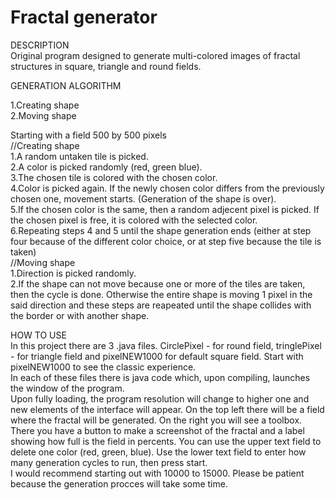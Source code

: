 # Fractal generator

DESCRIPTION  
Original program designed to generate multi-colored images of fractal structures in square, triangle and round fields.

GENERATION ALGORITHM                                                 

1.Creating shape                                                 
2.Moving shape                                                                                                  

Starting with a field 500 by 500 pixels                                                                                                  
//Creating shape                                                                                                                                   
1.A random untaken tile is picked.                                                                                                                                                               
2.A color is picked randomly (red, green blue).                                                                                                  
3.The chosen tile is colored with the chosen color.                                                                                                                                                                                                    
4.Color is picked again. If the newly chosen color differs from the previously chosen one, movement starts. (Generation of the shape is over).                                                                                                  
5.If the chosen color is the same, then a random adjecent pixel is picked. If the chosen pixel is free, it is colored with the selected color.                                                                                                  
6.Repeating steps 4 and 5 until the shape generation ends (either at step four because of the different color choice, or at step five because the tile is taken)                                                                                                  
//Moving shape                                                                                                  
1.Direction is picked randomly.                                                                                                  
2.If the shape can not move because one or more of the tiles are taken, then the cycle is done. Otherwise the entire shape is moving 1 pixel in the said direction 
and these steps are reapeated until the shape collides with the border or with another shape.                                                                                                  

HOW TO USE                                                                                                                                                     
In this project there are 3 .java files. CirclePixel - for round field, tringlePixel - for triangle field and pixelNEW1000 for default square field. Start with 
pixelNEW1000 to see the classic experience.                                                                                                          
In each of these files there is java code which, upon compiling, launches the window of the program.                                                 
Upon fully loading, the program resolution will change to higher one and new elements of the interface will appear. On the top left there will be a field where
the fractal will be generated. On the right you will see a toolbox. There you have a button to make a screenshot of the fractal and a label showing how full
is the field in percents. You can use the upper text field to delete one color (red, green, blue). Use the lower text field to enter how many generation cycles 
to run, then press start.                                                                                                  
I would recommend starting out with 10000 to 15000. Please be patient because the generation procces will take some time.                                                 
